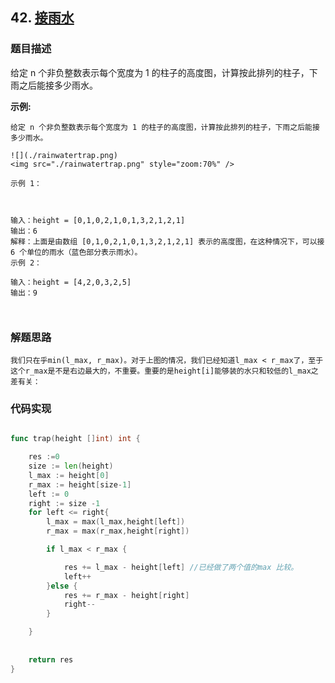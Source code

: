 ## 42. [接雨水](https://leetcode-cn.com/problems/trapping-rain-water/)

### 题目描述
给定 n 个非负整数表示每个宽度为 1 的柱子的高度图，计算按此排列的柱子，下雨之后能接多少雨水。

 



**示例:**
```
给定 n 个非负整数表示每个宽度为 1 的柱子的高度图，计算按此排列的柱子，下雨之后能接多少雨水。

![](./rainwatertrap.png)
<img src="./rainwatertrap.png" style="zoom:70%" />

示例 1：



输入：height = [0,1,0,2,1,0,1,3,2,1,2,1]
输出：6
解释：上面是由数组 [0,1,0,2,1,0,1,3,2,1,2,1] 表示的高度图，在这种情况下，可以接 6 个单位的雨水（蓝色部分表示雨水）。 
示例 2：

输入：height = [4,2,0,3,2,5]
输出：9



```

### 解题思路

```
我们只在乎min(l_max, r_max)。对于上图的情况，我们已经知道l_max < r_max了，至于这个r_max是不是右边最大的，不重要。重要的是height[i]能够装的水只和较低的l_max之差有关：

```
### 代码实现
```go

func trap(height []int) int {

    res :=0
    size := len(height)
    l_max := height[0]
    r_max := height[size-1] 
    left := 0
    right := size -1
    for left <= right{
        l_max = max(l_max,height[left])
        r_max = max(r_max,height[right]) 

        if l_max < r_max { 

            res += l_max - height[left] //已经做了两个值的max 比较。  
            left++
        }else {
            res += r_max - height[right]
            right--
        }

    }
    
    
    return res
}
```
